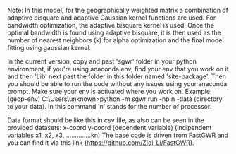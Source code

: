 Note: In this model, for the geographically weighted matrix a combination of adaptive bisquare and adaptive Gaussian kernel functions are used. For bandwidth optimization, the adaptive bisquare kernel is used. Once the optimal bandwidth is found using adaptive bisquare, it is then used as the number of nearest neighbors (k) for alpha optimization and the final model fitting using gaussian kernel.  

In the current version, copy and past 'sgwr' folder in your python environment, if you're using anaconda env, find your env that you work on it and then 'Lib' next past the folder in this folder named 'site-package'. Then you should be able to run the code without any issues using your anaconda prompt. Make sure your env is activated where you work on. Example: (geop-env) C:\Users\unknown>python -m sgwr run -np n -data (directory to your data). In this command 'n' stands for the number of processor. 

Data format should be like this in csv file, as also can be seen in the provided datasets: 
x-coord   y-coord   (dependent variable) (indipendent variables x1, x2, x3, ..............kn) 
The base code is driven from FastGWR and you can find it via this link (https://github.com/Ziqi-Li/FastGWR). 

